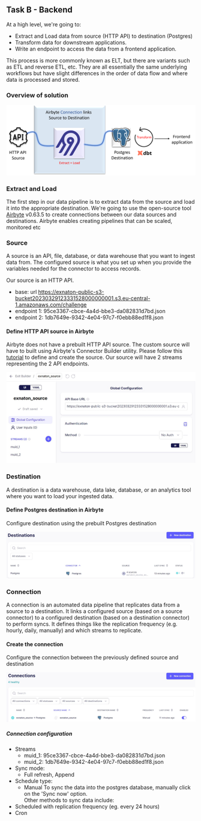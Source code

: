 ## Task B - Backend

At a high level, we're going to:
- Extract and Load data from source (HTTP API) to destination (Postgres)
- Transform data for downstream applications.
- Write an endpoint to access the data from a frontend application.
  
This process is more commonly known as ELT, but there are variants such as ETL and reverse ETL, etc. They are all essentially the same underlying workflows but have slight differences in the order of data flow and where data is processed and stored.

### Overview of solution  

![image info](images/task_b_pipeline.png)  

### Extract and Load  
The first step in our data pipeline is to extract data from the source and load it into the appropriate destination. We're going to use the open-source tool [Airbyte](https://docs.airbyte.com/using-airbyte/getting-started/) v0.63.5 to create connections between our data sources and destinations. Airbyte enables creating pipelines that can be scaled, monitored etc

### Source  
A source is an API, file, database, or data warehouse that you want to ingest data from. The configured source is what you set up when you provide the variables needed for the connector to access records.  

Our source is an HTTP API.  
- base: url https://exnaton-public-s3-bucket20230329123331528000000001.s3.eu-central-1.amazonaws.com/challenge
- endpoint 1: 95ce3367-cbce-4a4d-bbe3-da082831d7bd.json
- endpoint 2: 1db7649e-9342-4e04-97c7-f0ebb88ed1f8.json

#### Define HTTP API source in Airbyte  
Airbyte does not have a prebuilt HTTP API source. The custom source will have to built using Airbyte's Connector Builder utility. Please follow this [tutorial](https://docs.airbyte.com/connector-development/connector-builder-ui/tutorial) to define and create the source. Our source will have 2 streams representing the 2 API endpoints. 

![image info](images/source.jpg)

### Destination  
A destination is a data warehouse, data lake, database, or an analytics tool where you want to load your ingested data.  
#### Define Postgres destination in Airbyte  
Configure destination using the prebuilt Postgres destination  

![image info](images/destination.jpg)

### Connection  
A connection is an automated data pipeline that replicates data from a source to a destination. It links a configured source (based on a source connector) to a configured destination (based on a destination connector) to perform syncs. It defines things like the replication frequency (e.g. hourly, daily, manually) and which streams to replicate.
#### Create the connection  
Configure the connection between the previously defined source and destination  

![image info](images/connection.jpg)  

##### Connection configuration 

- Streams
  - muid_1: 95ce3367-cbce-4a4d-bbe3-da082831d7bd.json
  - muid_2: 1db7649e-9342-4e04-97c7-f0ebb88ed1f8.json
- Sync mode:
  - Full refresh, Append
- Schedule type:
  - Manual
To sync the data into the postgres database, manually click on the 'Sync now' option.  
Other methods to sync data include: 
- Scheduled with replication frequency (eg. every 24 hours)
- Cron




